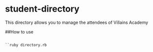 # student-directory

This directory allows you to manage the attendees of Villains Academy

##How to use

```shell

``ruby directory.rb